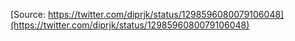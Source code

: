 [Source: https://twitter.com/diprjk/status/1298596080079106048](https://twitter.com/diprjk/status/1298596080079106048)